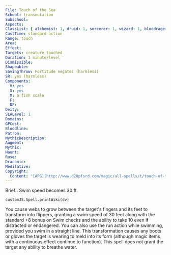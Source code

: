 ```yaml
---
File: Touch of the Sea
School: transmutation
Subschool: 
Aspects: 
ClassList: { alchemist: 1, druid: 1, sorcerer: 1, wizard: 1, bloodrager: 1 }
CastTime: standard action
Range: touch
Area: 
Effect: 
Targets: creature touched
Duration: 1 minute/level
Dismissible: 
Shapeable: 
SavingThrow: Fortitude negates (harmless)
SR: yes (harmless)
Components:
  V: yes
  S: yes
  M: a fish scale
  F: 
  DF: 
Deity: 
SLALevel: 1
Domains: 
GPCost: 
Bloodline: 
Patron: 
MythicDescription: 
Augment: 
Mythic: 
Haunt: 
Ruse: 
Draconic: 
Meditative: 
Copyright:
  Content: "[APG](http://www.d20pfsrd.com/magic/all-spells/t/touch-of-the-sea)"
---
```

Brief:: Swim speed becomes 30 ft.

```dataviewjs
customJS.Spell.printWiki(dv)
```

You cause webs to grow between the target's fingers and its feet to transform into flippers, granting a swim speed of 30 feet along with the standard +8 bonus on Swim checks and the ability to take 10 even if distracted or endangered. You can also use the run action while swimming, provided you swim in a straight line. This transformation causes any boots or gloves the target is wearing to meld into its form (although magic items with a continuous effect continue to function). This spell does not grant the target any ability to breathe water.
